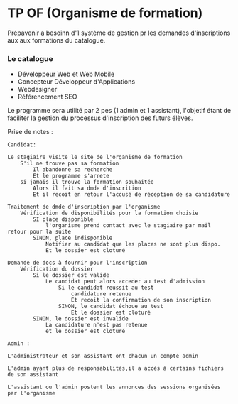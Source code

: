 # TP OF (Organisme de formation)

Prépavenir a besoinn d'1 système de gestion pr les demandes
d'inscriptions aux aux formations du catalogue.

### Le catalogue

- Développeur Web et Web Mobile
- Concepteur Développeur d'Applications
- Webdesigner
- Référencement SEO

Le programme sera utilité par 2 pes (1 admin et 1 assistant),
l'objetif étant de faciliter la gestion du processus d'inscription des futurs élèves.


Prise de notes :
```
Candidat:

Le stagiaire visite le site de l'organisme de formation
    S'il ne trouve pas sa formation
        Il abandonne sa recherche
        Et le programme s'arrete 
    si jamais il trouve la formation souhaitée
        Alors il fait sa dmde d'inscrition
        Et il recoit en retour l'accusé de réception de sa candidature

Traitement de dmde d'inscription par l'organisme
    Vérification de disponibilités pour la formation choisie 
        SI place disponible 
            l'organisme prend contact avec le stagiaire par mail retour pour la suite
        SINON, place indisponible
            Notifier au candidat que les places ne sont plus dispo.
            Et le dossier est cloturé 

Demande de docs à fournir pour l'inscription
    Vérification du dossier
        Si le dossier est valide
            Le candidat peut alors acceder au test d'admission
                Si le candidat reussit au test
                    candidature retenue
                    Et recoit la confirmation de son inscription 
                SINON, le candidat échoue au test 
                    Et le dossier est cloturé
        SINON, le dossier est invalide
            La candidature n'est pas retenue
            et le dossier est cloturé  

Admin : 

L'administrateur et son assistant ont chacun un compte admin 

L'admin ayant plus de responsabilités,il a accès à certains fichiers de son assistant

L'assistant ou l'admin postent les annonces des sessions organisées par l'organisme 

